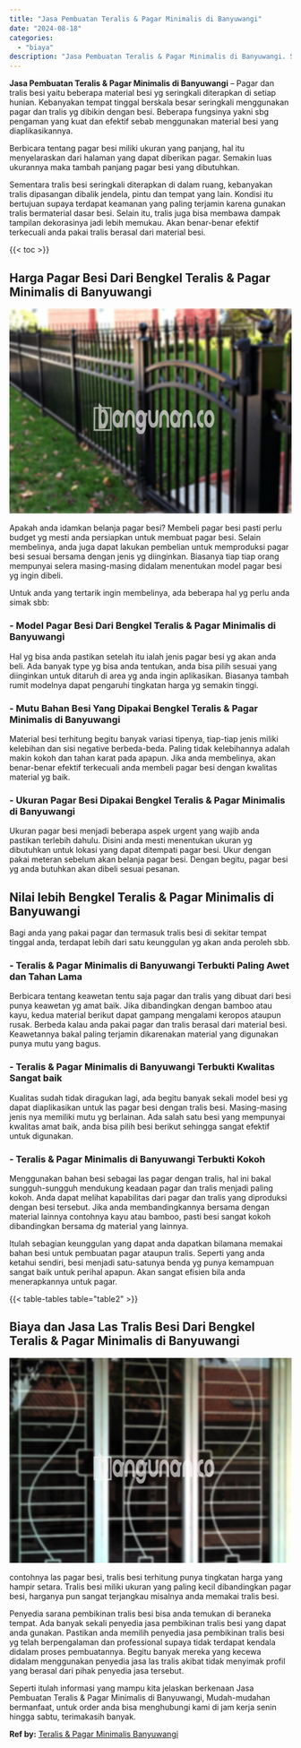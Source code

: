```yaml
---
title: "Jasa Pembuatan Teralis & Pagar Minimalis di Banyuwangi"
date: "2024-08-18"
categories: 
  - "biaya"
description: "Jasa Pembuatan Teralis & Pagar Minimalis di Banyuwangi. Seperti itulah informasi yang mampu kita jelaskan berkenaan Jasa Pembuatan Teralis & Pagar Minimalis..."
---
```


**Jasa Pembuatan Teralis & Pagar Minimalis di Banyuwangi** – Pagar dan tralis besi yaitu beberapa material besi yg seringkali diterapkan di setiap hunian. Kebanyakan tempat tinggal berskala besar seringkali menggunakan pagar dan tralis yg dibikin dengan besi. Beberapa fungsinya yakni sbg pengaman yang kuat dan efektif sebab menggunakan material besi yang diaplikasikannya.

Berbicara tentang pagar besi miliki ukuran yang panjang, hal itu menyelaraskan dari halaman yang dapat diberikan pagar. Semakin luas ukurannya maka tambah panjang pagar besi yang dibutuhkan.

Sementara tralis besi seringkali diterapkan di dalam ruang, kebanyakan tralis dipasangan dibalik jendela, pintu dan tempat yang lain. Kondisi itu bertujuan supaya terdapat keamanan yang paling terjamin karena gunakan tralis bermaterial dasar besi. Selain itu, tralis juga bisa membawa dampak tampilan dekorasinya jadi lebih memukau. Akan benar-benar efektif terkecuali anda pakai tralis berasal dari material besi.

{{< toc >}}

## Harga Pagar Besi Dari Bengkel Teralis & Pagar Minimalis di Banyuwangi

![Jasa Pembuatan Teralis & Pagar Minimalis di Banyuwangi](/images/pagar-minimalis-murah-65.png)

Apakah anda idamkan belanja pagar besi? Membeli pagar besi pasti perlu budget yg mesti anda persiapkan untuk membuat pagar besi. Selain membelinya, anda juga dapat lakukan pembelian untuk memproduksi pagar besi sesuai bersama dengan jenis yg diinginkan. Biasanya tiap tiap orang mempunyai selera masing-masing didalam menentukan model pagar besi yg ingin dibeli.

Untuk anda yang tertarik ingin membelinya, ada beberapa hal yg perlu anda simak sbb:
### \- Model Pagar Besi Dari Bengkel Teralis & Pagar Minimalis di Banyuwangi

Hal yg bisa anda pastikan setelah itu ialah jenis pagar besi yg akan anda beli. Ada banyak type yg bisa anda tentukan, anda bisa pilih sesuai yang diinginkan untuk ditaruh di area yg anda ingin aplikasikan. Biasanya tambah rumit modelnya dapat pengaruhi tingkatan harga yg semakin tinggi.

### \- Mutu Bahan Besi Yang Dipakai Bengkel Teralis & Pagar Minimalis di Banyuwangi

Material besi terhitung begitu banyak variasi tipenya, tiap-tiap jenis miliki kelebihan dan sisi negative berbeda-beda. Paling tidak kelebihannya adalah makin kokoh dan tahan karat pada apapun. Jika anda membelinya, akan benar-benar efektif terkecuali anda membeli pagar besi dengan kwalitas material yg baik.

### \- Ukuran Pagar Besi Dipakai Bengkel Teralis & Pagar Minimalis di Banyuwangi

Ukuran pagar besi menjadi beberapa aspek urgent yang wajib anda pastikan terlebih dahulu. Disini anda mesti menentukan ukuran yg dibutuhkan untuk lokasi yang dapat ditempati pagar besi. Ukur dengan pakai meteran sebelum akan belanja pagar besi. Dengan begitu, pagar besi yg anda butuhkan akan dibeli sesuai pesanan.

## Nilai lebih Bengkel Teralis & Pagar Minimalis di Banyuwangi

Bagi anda yang pakai pagar dan termasuk tralis besi di sekitar tempat tinggal anda, terdapat lebih dari satu keunggulan yg akan anda peroleh sbb.

### \- Teralis & Pagar Minimalis di Banyuwangi Terbukti Paling Awet dan Tahan Lama

Berbicara tentang keawetan tentu saja pagar dan tralis yang dibuat dari besi punya keawetan yg amat baik. Jika dibandingkan dengan bamboo atau kayu, kedua material berikut dapat gampang mengalami keropos ataupun rusak. Berbeda kalau anda pakai pagar dan tralis berasal dari material besi. Keawetannya bakal paling terjamin dikarenakan material yang digunakan punya mutu yang bagus.

### \- Teralis & Pagar Minimalis di Banyuwangi Terbukti Kwalitas Sangat baik

Kualitas sudah tidak diragukan lagi, ada begitu banyak sekali model besi yg dapat diaplikasikan untuk las pagar besi dengan tralis besi. Masing-masing jenis nya memiliki mutu yg berlainan. Ada salah satu besi yang mempunyai kwalitas amat baik, anda bisa pilih besi berikut sehingga sangat efektif untuk digunakan.

### \- Teralis & Pagar Minimalis di Banyuwangi Terbukti Kokoh

Menggunakan bahan besi sebagai las pagar dengan tralis, hal ini bakal sungguh-sungguh mendukung keadaan pagar dan tralis menjadi paling kokoh. Anda dapat melihat kapabilitas dari pagar dan tralis yang diproduksi dengan besi tersebut. Jika anda membandingkannya bersama dengan material lainnya contohnya kayu atau bamboo, pasti besi sangat kokoh dibandingkan bersama dg material yang lainnya.

Itulah sebagian keunggulan yang dapat anda dapatkan bilamana memakai bahan besi untuk pembuatan pagar ataupun tralis. Seperti yang anda ketahui sendiri, besi menjadi satu-satunya benda yg punya kemampuan sangat baik untuk perihal apapun. Akan sangat efisien bila anda menerapkannya untuk pagar.

{{< table-tables table="table2" >}}

## Biaya dan Jasa Las Tralis Besi Dari Bengkel Teralis & Pagar Minimalis di Banyuwangi

![Jasa Pembuatan Teralis & Pagar Minimalis di Banyuwangi](/images/teralis-minimalis-murah-28.png)

contohnya las pagar besi, tralis besi terhitung punya tingkatan harga yang hampir setara. Tralis besi miliki ukuran yang paling kecil dibandingkan pagar besi, harganya pun sangat terjangkau misalnya anda memakai tralis besi.

Penyedia sarana pembikinan tralis besi bisa anda temukan di beraneka tempat. Ada banyak sekali penyedia jasa pembikinan tralis besi yang dapat anda gunakan. Pastikan anda memilih penyedia jasa pembikinan tralis besi yg telah berpengalaman dan professional supaya tidak terdapat kendala didalam proses pembuatannya. Begitu banyak mereka yang kecewa didalam menggunakan penyedia jasa las tralis akibat tidak menyimak profil yang berasal dari pihak penyedia jasa tersebut.

Seperti itulah informasi yang mampu kita jelaskan berkenaan Jasa Pembuatan Teralis & Pagar Minimalis di Banyuwangi, Mudah-mudahan bermanfaat, untuk order anda bisa menghubungi kami di jam kerja senin hingga sabtu, terimakasih banyak.

**Ref by:** [Teralis & Pagar Minimalis Banyuwangi](https://id.wikipedia.org/wiki/Teralis)
